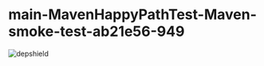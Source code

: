 # main-MavenHappyPathTest-Maven-smoke-test-ab21e56-949

![depshield](https://ci.dev.depshield.sonatype.org/badges/depshield-ci/main-MavenHappyPathTest-Maven-smoke-test-ab21e56-949/depshield.svg)